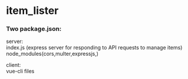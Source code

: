 # item_lister
  
### Two package.json:  
server:  
    index.js (express server for responding to API requests to manage items)  
    node_modules(cors,multer,expressjs,)  
    
client:  
    vue-cli files
    
    